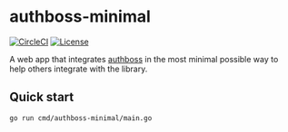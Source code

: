 # authboss-minimal

[![CircleCI](https://circleci.com/gh/mtlynch/authboss-minimal.svg?style=svg)](https://circleci.com/gh/mtlynch/authboss-minimal)
[![License](http://img.shields.io/:license-mit-blue.svg?style=flat-square)](LICENSE)

A web app that integrates [authboss](https://github.com/volatiletech/authboss) in the most minimal possible way to help others integrate with the library.

## Quick start

```bash
go run cmd/authboss-minimal/main.go
```
